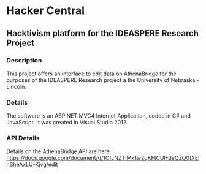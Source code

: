 # Hacker Central

## Hacktivism platform for the IDEASPERE Research Project

### Description
This project offers an interface to edit data on AthenaBridge for the purposes of the IDEASPERE Research project a the University of Nebraska - Lincoln.

### Details
The software is an ASP.NET MVC4 Internet Application, coded in C# and JavaScript.  It was created in Visual Studio 2012.

### API Details
Details on the AthenaBridge API are here: https://docs.google.com/document/d/1OfcNZTIMk1w2qKFtCUlFdeQZQ0tXElnSheAxLU-Kjvg/edit
